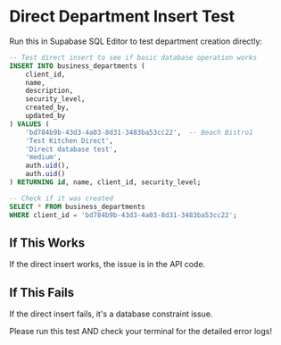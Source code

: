 # Direct Department Insert Test

Run this in Supabase SQL Editor to test department creation directly:

```sql
-- Test direct insert to see if basic database operation works
INSERT INTO business_departments (
    client_id,
    name,
    description,
    security_level,
    created_by,
    updated_by
) VALUES (
    'bd784b9b-43d3-4a03-8d31-3483ba53cc22',  -- Beach Bistro1
    'Test Kitchen Direct',
    'Direct database test',
    'medium',
    auth.uid(),
    auth.uid()
) RETURNING id, name, client_id, security_level;

-- Check if it was created
SELECT * FROM business_departments 
WHERE client_id = 'bd784b9b-43d3-4a03-8d31-3483ba53cc22';
```

## If This Works

If the direct insert works, the issue is in the API code.

## If This Fails

If the direct insert fails, it's a database constraint issue.

Please run this test AND check your terminal for the detailed error logs!